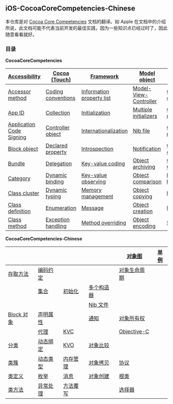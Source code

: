 ## iOS-CocoaCoreCompetencies-Chinese

本仓库是对 [Cocoa Core Competencies](https://developer.apple.com/library/archive/documentation/General/Conceptual/DevPedia-CocoaCore/Introduction.html) 文档的翻译。如 Apple 在文档中的介绍所说，此文档可能不代表当前开发的最佳实践，因为一些知识点已经过时了，因此随意看看就好。

### 目录

**CocoaCoreCompetencies**

| [Accessibility](https://developer.apple.com/library/archive/documentation/General/Conceptual/DevPedia-CocoaCore/Accessibility.html#//apple_ref/doc/uid/TP40008195-CH66-SW1) | [Cocoa (Touch)](https://developer.apple.com/library/archive/documentation/General/Conceptual/DevPedia-CocoaCore/Cocoa.html#//apple_ref/doc/uid/TP40008195-CH9-SW1) | [Framework](https://developer.apple.com/library/archive/documentation/General/Conceptual/DevPedia-CocoaCore/Framework.html#//apple_ref/doc/uid/TP40008195-CH56-SW1) | [Model object](https://developer.apple.com/library/archive/documentation/General/Conceptual/DevPedia-CocoaCore/ModelObject.html#//apple_ref/doc/uid/TP40008195-CH31-SW1) | [Object graph](https://developer.apple.com/library/archive/documentation/General/Conceptual/DevPedia-CocoaCore/ObjectGraph.html#//apple_ref/doc/uid/TP40008195-CH54-SW1) | [Singleton](https://developer.apple.com/library/archive/documentation/General/Conceptual/DevPedia-CocoaCore/Singleton.html#//apple_ref/doc/uid/TP40008195-CH49-SW1) |
| ------------------------------------------------------------ | ------------------------------------------------------------ | ------------------------------------------------------------ | ------------------------------------------------------------ | ------------------------------------------------------------ | ------------------------------------------------------------ |
| [Accessor method](https://developer.apple.com/library/archive/documentation/General/Conceptual/DevPedia-CocoaCore/AccessorMethod.html#//apple_ref/doc/uid/TP40008195-CH2-SW1) | [Coding conventions](https://developer.apple.com/library/archive/documentation/General/Conceptual/DevPedia-CocoaCore/CodingConventions.html#//apple_ref/doc/uid/TP40008195-CH53-SW1) | [Information property list](https://developer.apple.com/library/archive/documentation/General/Conceptual/DevPedia-CocoaCore/InfoPlist.html#//apple_ref/doc/uid/TP40008195-CH61-SW1) | [Model-View-Controller](https://developer.apple.com/library/archive/documentation/General/Conceptual/DevPedia-CocoaCore/MVC.html#//apple_ref/doc/uid/TP40008195-CH32-SW1) | [Object life cycle](https://developer.apple.com/library/archive/documentation/General/Conceptual/DevPedia-CocoaCore/ObjectLifeCycle.html#//apple_ref/doc/uid/TP40008195-CH55-SW1) | [Uniform Type Identifier](https://developer.apple.com/library/archive/documentation/General/Conceptual/DevPedia-CocoaCore/UniformTypeIdentifier.html#//apple_ref/doc/uid/TP40008195-CH60-SW1) |
| [App ID](https://developer.apple.com/library/archive/documentation/General/Conceptual/DevPedia-CocoaCore/AppID.html#//apple_ref/doc/uid/TP40008195-CH64-SW1) | [Collection](https://developer.apple.com/library/archive/documentation/General/Conceptual/DevPedia-CocoaCore/Collection.html#//apple_ref/doc/uid/TP40008195-CH10-SW1) | [Initialization](https://developer.apple.com/library/archive/documentation/General/Conceptual/DevPedia-CocoaCore/Initialization.html#//apple_ref/doc/uid/TP40008195-CH21-SW1) | [Multiple initializers](https://developer.apple.com/library/archive/documentation/General/Conceptual/DevPedia-CocoaCore/MultipleInitializers.html#//apple_ref/doc/uid/TP40008195-CH33-SW1) | [Object modeling](https://developer.apple.com/library/archive/documentation/General/Conceptual/DevPedia-CocoaCore/ObjectModeling.html#//apple_ref/doc/uid/TP40008195-CH41-SW1) | [Value object](https://developer.apple.com/library/archive/documentation/General/Conceptual/DevPedia-CocoaCore/ValueObject.html#//apple_ref/doc/uid/TP40008195-CH51-SW1) |
| [Application Code Signing](https://developer.apple.com/library/archive/documentation/General/Conceptual/DevPedia-CocoaCore/AppSigning.html#//apple_ref/doc/uid/TP40008195-CH63-SW1) | [Controller object](https://developer.apple.com/library/archive/documentation/General/Conceptual/DevPedia-CocoaCore/ControllerObject.html#//apple_ref/doc/uid/TP40008195-CH11-SW1) | [Internationalization](https://developer.apple.com/library/archive/documentation/General/Conceptual/DevPedia-CocoaCore/Internationalization.html#//apple_ref/doc/uid/TP40008195-CH23-SW1) | [Nib file](https://developer.apple.com/library/archive/documentation/General/Conceptual/DevPedia-CocoaCore/NibFile.html#//apple_ref/doc/uid/TP40008195-CH34-SW1) | [Object mutability](https://developer.apple.com/library/archive/documentation/General/Conceptual/DevPedia-CocoaCore/ObjectMutability.html#//apple_ref/doc/uid/TP40008195-CH42-SW1) |                                                              |
| [Block object](https://developer.apple.com/library/archive/documentation/General/Conceptual/DevPedia-CocoaCore/Block.html#//apple_ref/doc/uid/TP40008195-CH3-SW1) | [Declared property](https://developer.apple.com/library/archive/documentation/General/Conceptual/DevPedia-CocoaCore/DeclaredProperty.html#//apple_ref/doc/uid/TP40008195-CH13-SW1) | [Introspection](https://developer.apple.com/library/archive/documentation/General/Conceptual/DevPedia-CocoaCore/Introspection.html#//apple_ref/doc/uid/TP40008195-CH24-SW1) | [Notification](https://developer.apple.com/library/archive/documentation/General/Conceptual/DevPedia-CocoaCore/Notification.html#//apple_ref/doc/uid/TP40008195-CH35-SW1) | [Object ownership](https://developer.apple.com/library/archive/documentation/General/Conceptual/DevPedia-CocoaCore/ObjectOwnership.html#//apple_ref/doc/uid/TP40008195-CH67-SW1) |                                                              |
| [Bundle](https://developer.apple.com/library/archive/documentation/General/Conceptual/DevPedia-CocoaCore/Bundle.html#//apple_ref/doc/uid/TP40008195-CH4-SW1) | [Delegation](https://developer.apple.com/library/archive/documentation/General/Conceptual/DevPedia-CocoaCore/Delegation.html#//apple_ref/doc/uid/TP40008195-CH14-SW1) | [Key-value coding](https://developer.apple.com/library/archive/documentation/General/Conceptual/DevPedia-CocoaCore/KeyValueCoding.html#//apple_ref/doc/uid/TP40008195-CH25-SW1) | [Object archiving](https://developer.apple.com/library/archive/documentation/General/Conceptual/DevPedia-CocoaCore/Archiving.html#//apple_ref/doc/uid/TP40008195-CH1-SW1) | [Objective-C](https://developer.apple.com/library/archive/documentation/General/Conceptual/DevPedia-CocoaCore/ObjectiveC.html#//apple_ref/doc/uid/TP40008195-CH43-SW1) |                                                              |
| [Category](https://developer.apple.com/library/archive/documentation/General/Conceptual/DevPedia-CocoaCore/Category.html#//apple_ref/doc/uid/TP40008195-CH5-SW1) | [Dynamic binding](https://developer.apple.com/library/archive/documentation/General/Conceptual/DevPedia-CocoaCore/DynamicBinding.html#//apple_ref/doc/uid/TP40008195-CH15-SW1) | [Key-value observing](https://developer.apple.com/library/archive/documentation/General/Conceptual/DevPedia-CocoaCore/KVO.html#//apple_ref/doc/uid/TP40008195-CH16-SW1) | [Object comparison](https://developer.apple.com/library/archive/documentation/General/Conceptual/DevPedia-CocoaCore/ObjectComparison.html#//apple_ref/doc/uid/TP40008195-CH37-SW1) | [Property list](https://developer.apple.com/library/archive/documentation/General/Conceptual/DevPedia-CocoaCore/PropertyList.html#//apple_ref/doc/uid/TP40008195-CH44-SW1) |                                                              |
| [Class cluster](https://developer.apple.com/library/archive/documentation/General/Conceptual/DevPedia-CocoaCore/ClassCluster.html#//apple_ref/doc/uid/TP40008195-CH7-SW1) | [Dynamic typing](https://developer.apple.com/library/archive/documentation/General/Conceptual/DevPedia-CocoaCore/DynamicTyping.html#//apple_ref/doc/uid/TP40008195-CH62-SW1) | [Memory management](https://developer.apple.com/library/archive/documentation/General/Conceptual/DevPedia-CocoaCore/MemoryManagement.html#//apple_ref/doc/uid/TP40008195-CH27-SW1) | [Object copying](https://developer.apple.com/library/archive/documentation/General/Conceptual/DevPedia-CocoaCore/ObjectCopying.html#//apple_ref/doc/uid/TP40008195-CH38-SW1) | [Protocol](https://developer.apple.com/library/archive/documentation/General/Conceptual/DevPedia-CocoaCore/Protocol.html#//apple_ref/doc/uid/TP40008195-CH45-SW1) |                                                              |
| [Class definition](https://developer.apple.com/library/archive/documentation/General/Conceptual/DevPedia-CocoaCore/ClassDefinition.html#//apple_ref/doc/uid/TP40008195-CH6-SW1) | [Enumeration](https://developer.apple.com/library/archive/documentation/General/Conceptual/DevPedia-CocoaCore/Enumeration.html#//apple_ref/doc/uid/TP40008195-CH17-SW1) | [Message](https://developer.apple.com/library/archive/documentation/General/Conceptual/DevPedia-CocoaCore/Message.html#//apple_ref/doc/uid/TP40008195-CH59-SW1) | [Object creation](https://developer.apple.com/library/archive/documentation/General/Conceptual/DevPedia-CocoaCore/ObjectCreation.html#//apple_ref/doc/uid/TP40008195-CH39-SW1) | [Root class](https://developer.apple.com/library/archive/documentation/General/Conceptual/DevPedia-CocoaCore/RootClass.html#//apple_ref/doc/uid/TP40008195-CH46-SW1) |                                                              |
| [Class method](https://developer.apple.com/library/archive/documentation/General/Conceptual/DevPedia-CocoaCore/ClassMethod.html#//apple_ref/doc/uid/TP40008195-CH8-SW1) | [Exception handling](https://developer.apple.com/library/archive/documentation/General/Conceptual/DevPedia-CocoaCore/ExceptionHandling.html#//apple_ref/doc/uid/TP40008195-CH18-SW1) | [Method overriding](https://developer.apple.com/library/archive/documentation/General/Conceptual/DevPedia-CocoaCore/MethodOverriding.html#//apple_ref/doc/uid/TP40008195-CH57-SW1) | [Object encoding](https://developer.apple.com/library/archive/documentation/General/Conceptual/DevPedia-CocoaCore/ObjectEncoding.html#//apple_ref/doc/uid/TP40008195-CH40-SW1) | [Selector](https://developer.apple.com/library/archive/documentation/General/Conceptual/DevPedia-CocoaCore/Selector.html#//apple_ref/doc/uid/TP40008195-CH48-SW1) |                                                              |

**CocoaCoreCompetencies-Chinese**

|                |              |              |                | [对象图]()       | [单例]() |
| -------------- | ------------ | ------------ | -------------- | ---------------- | -------- |
| [存取方法]()   | [编码约定]() |              |                | [对象生命周期]() |          |
|                | [集合]()     | [初始化]()   | [多个构造器]() |                  |          |
|                |              |              | [Nib 文件]()   |                  |          |
| [Block 对象]() | [声明属性]() |              | [通知]()       | [对象所有权]()   |          |
|                | [代理]()     | [KVC]()      |                | [Objective-C]()  |          |
| [分类]()       | [动态绑定]() | [KVO]()      | [对象比较]()   |                  |          |
| [类簇]()       | [动态类型]() | [内存管理]() | [对象拷贝]()   | [协议]()         |          |
| [类定义]()     | [枚举]()     | [消息]()     | [对象创建]()   | [根类]()         |          |
| [类方法]()     | [异常处理]() | [方法覆写]() |                | [选择器]()       |          |

